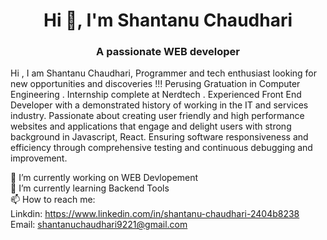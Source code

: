 <h1 align="center">Hi 👋, I'm Shantanu Chaudhari</h1>
<h3 align="center">A passionate WEB developer</h3>

Hi , I am Shantanu Chaudhari,
Programmer and tech enthusiast looking for new opportunities and discoveries !!! Perusing Gratuation in Computer Engineering . Internship complete at Nerdtech . Experienced Front End Developer with a demonstrated history of working in the IT and services industry. Passionate about creating user friendly and high performance websites and applications that engage and delight users with strong background in Javascript, React. Ensuring software responsiveness and efficiency through comprehensive testing and continuous debugging and improvement. 
<br/>



🔭 I’m currently working on WEB Devlopement
<br/>
🌱 I’m currently learning Backend Tools
<br/>
📫 How to reach me:
<br/>
Linkdin: https://www.linkedin.com/in/shantanu-chaudhari-2404b8238
<br/>
Email: shantanuchaudhari9221@gmail.com
